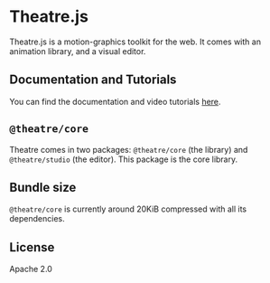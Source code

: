 # Theatre.js

Theatre.js is a motion-graphics toolkit for the web. It comes with an animation library, and a visual editor.

## Documentation and Tutorials

You can find the documentation and video tutorials [here](https://docs.theatrejs.com).

## `@theatre/core`

Theatre comes in two packages: `@theatre/core` (the library) and `@theatre/studio` (the editor). This package is the core library.

## Bundle size

`@theatre/core` is currently around 20KiB compressed with all its dependencies.

## License

Apache 2.0